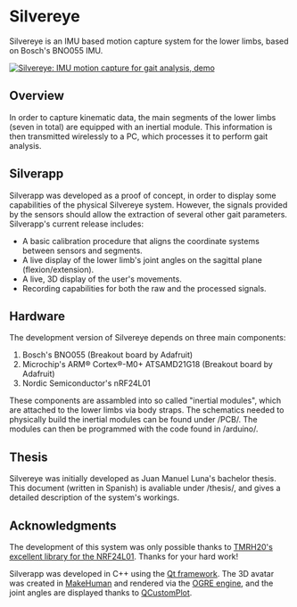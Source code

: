# Silvereye

Silvereye is an IMU based motion capture system for the lower limbs, based on Bosch's BNO055 IMU.

[![Silvereye: IMU motion capture for gait analysis, demo](https://img.youtube.com/vi/81BaRLLR5xU/0.jpg)](https://www.youtube.com/watch?v=81BaRLLR5xU)

## Overview

In order to capture kinematic data, the main segments of the lower limbs (seven in total) are equipped with an inertial module.
This information is then transmitted wirelessly to a PC, which processes it to perform gait analysis.

## Silverapp

Silverapp was developed as a proof of concept, in order to display some capabilities of the physical Silvereye system.
However, the signals provided by the sensors should allow the extraction of several other gait parameters.
Silverapp's current release includes:
- A basic calibration procedure that aligns the coordinate systems between sensors and segments.
- A live display of the lower limb's joint angles on the sagittal plane (flexion/extension).
- A live, 3D display of the user's movements.
- Recording capabilities for both the raw and the processed signals.

## Hardware

The development version of Silvereye depends on three main components:
1. Bosch's BNO055  (Breakout board by Adafruit)
2. Microchip's ARM® Cortex®-M0+ ATSAMD21G18 (Breakout board by Adafruit)
3. Nordic Semiconductor's nRF24L01

These components are assambled into so called "inertial modules", which are attached to the lower limbs via body straps.
The schematics needed to physically build the inertial modules can be found under /PCB/. 
The modules can then be programmed with the code found in /arduino/.

## Thesis

Silvereye was initially developed as Juan Manuel Luna's bachelor thesis. 
This document (written in Spanish) is avaliable under /thesis/, and gives a detailed description of the system's workings.

## Acknowledgments

The development of this system was only possible thanks to [TMRH20's excellent library for the NRF24L01](https://github.com/nRF24/RF24). Thanks for your hard work!

Silverapp was developed in C++ using the [Qt framework](http://qt.io/).
The 3D avatar was created in [MakeHuman](http://www.makehuman.org/) and rendered via the [OGRE engine](http://www.ogre3d.org/), and the joint angles are displayed thanks to [QCustomPlot](http://qcustomplot.com/).